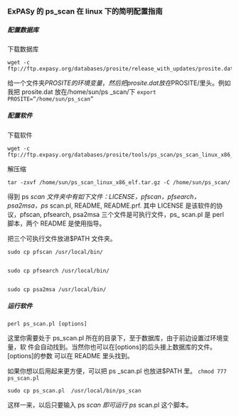 ---
---

### ExPASy 的 ps_scan 在 linux 下的简明配置指南

##### 配置数据库

下载数据库

    wget -c
    ftp://ftp.expasy.org/databases/prosite/release_with_updates/prosite.dat

给一个文件夹$PROSITE的环境变量，然后把prosite.dat放在$PROSITE/里头。例如我把 prosite.dat 放在/home/sun/ps \_scan/下 <code>export PROSITE=“/home/sun/ps_scan”</code>

##### 配置软件

下载软件

    wget -c
    ftp://ftp.expasy.org/databases/prosite/tools/ps_scan/ps_scan_linux_x86_elf.tar.gz

解压缩

    tar -zxvf /home/sun/ps_scan_linux_x86_elf.tar.gz -C /home/sun/ps_scan/

得到 ps _scan 文件夹中有如下文件：LICENSE，pfscan，pfsearch，psa2msa，ps_ scan.pl, README, README.prf. 其中 LICENSE 是该软件的协议，pfscan, pfsearch, psa2msa 三个文件是可执行文件，ps\_ scan.pl 是 perl 脚本，两个 README 是使用指导。

把三个可执行文件放进\$PATH 文件夹。

    sudo cp pfscan /usr/local/bin/


    sudo cp pfsearch /usr/local/bin/


    sudo cp psa2msa /usr/local/bin/

##### 运行软件

    perl ps_scan.pl [options]

这里你需要处于 ps_scan.pl 所在的目录下，至于数据库，由于前边设置过环境变量，软 件会自动找到。当然你也可以在[options]的后头接上数据库的文件。[options]的参数 可以在 README 里头找到。

如果你想以后用起来更方便，可以把 ps \_scan.pl 也放进\$PATH 里。 <code>chmod 777 ps_scan.pl</code>

    sudo cp ps_scan.pl  /usr/local/bin/ps_scan

这样一来，以后只要输入 ps _scan 即可运行 ps_ scan.pl 这个脚本。
